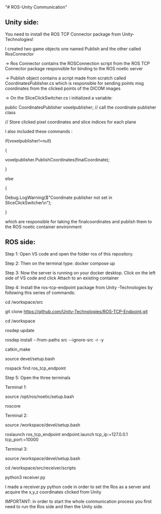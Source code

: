 "# ROS-Unity Communication"



## Unity side:

You need to install the ROS TCP Connector package from Unity-Technologies!



I created two game objects one named Publish and the other called RosConnector



-> Ros Connector contains the ROSConnection script from the ROS TCP Connector package responsible for binding to the ROS noetic server



-> Publish object contains a script made from scratch called CoordinatesPublisher.cs which is responsible for sending points msg coordinates from the clicked points of the DICOM images



-> On the SliceClickSwitcher.cs i initialized a variable:



public CoordinatesPublisher voxelpublisher; // call the coordinate publisher class



// Store clicked pixel coordinates and slice indices for each plane



I also included these commands :



if(voxelpublisher!=null)



{



voxelpublisher.PublishCoordinates(finalCoordinate);



}



else



{



Debug.LogWarning($"Coordinate publisher not set in SliceClickSwitcher\\n");



}



which are responsible for taking the finalcoordinates and publish them to the ROS noetic container environment



## ROS side:

Step 1: Open VS code and open the folder ros of this repository.



Step 2: Then on the terminal type: docker compose up



Step 3: Now the server is running on your docker desktop. Click on the left side of VS code and click Attach to an existing container



Step 4: Install the ros-tcp-endpoint package from Unity -Technologies by following this series of commands:


cd /workspace/src



git clone https://github.com/Unity-Technologies/ROS-TCP-Endpoint.git



cd /workspace



rosdep update



rosdep install --from-paths src --ignore-src -r -y



catkin\_make



source devel/setup.bash



rospack find ros\_tcp\_endpoint





Step 5: Open the three terminals



Terminal 1:



source /opt/ros/noetic/setup.bash



roscore



Terminal 2:



source /workspace/devel/setup.bash



roslaunch ros\_tcp\_endpoint endpoint.launch tcp\_ip:=127.0.0.1 tcp\_port:=10000



Terminal 3:



source /workspace/devel/setup.bash



cd /workspace/src/receiver/scripts



python3 receiver.py





I made a receiver.py python code in order to set the Ros as a server and acquire the x,y,z coordinates clicked from Unity





IMPORTANT: in order to start the whole communication process you first need to run the Ros side and then the Unity side.





